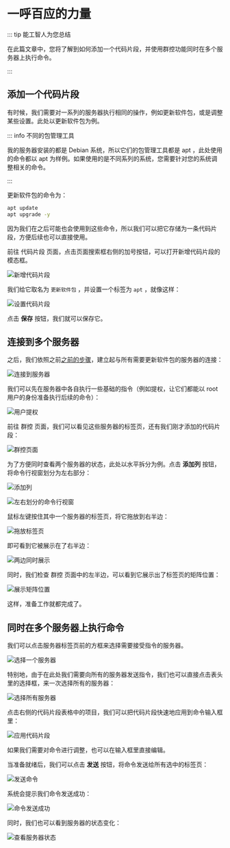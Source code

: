 # 一呼百应的力量

::: tip 能工智人为您总结

在此篇文章中，您将了解到如何添加一个代码片段，并使用群控功能同时在多个服务器上执行命令。

:::

## 添加一个代码片段

有时候，我们需要对一系列的服务器执行相同的操作，例如更新软件包，或是调整某些设置。此处以更新软件包为例。

::: info 不同的包管理工具

我的服务器安装的都是 Debian 系统，所以它们的包管理工具都是 apt ，此处使用的命令都以 apt 为样例。如果使用的是不同系列的系统，您需要针对您的系统调整相关的命令。

:::

更新软件包的命令为：

```sh
apt update
apt upgrade -y
```

因为我们在之后可能也会使用到这些命令，所以我们可以把它存储为一条代码片段，方便后续也可以直接使用。

前往 代码片段 页面，点击页面搜索框右侧的加号按钮，可以打开新增代码片段的模态框。

![新增代码片段](add-snippet.png)

我们给它取名为 `更新软件包` ，并设置一个标签为 `apt` ，就像这样：

![设置代码片段](set-snippet.png)

点击 **保存** 按钮，我们就可以保存它。

## 连接到多个服务器

之后，我们依照之前[之前的步骤]，建立起与所有需要更新软件包的服务器的连接：

[之前的步骤]: /quickstart/hello-server/#连接到服务器

![连接到服务器](connect-to-servers.png)

我们可以先在服务器中各自执行一些基础的指令（例如提权，让它们都能以 root 用户的身份准备执行后续的命令）：

![用户提权](sudo-i.png)

前往 群控 页面，我们可以看见这些服务器的标签页，还有我们刚才添加的代码片段：

![群控页面](page-multirun.png)

为了方便同时查看两个服务器的状态，此处以水平拆分为例。点击 **添加列** 按钮，将命令行视窗划分为左右部分：

![添加列](add-col.png)

![左右划分的命令行视窗](shell-split.png)

鼠标左键按住其中一个服务器的标签页，将它拖放到右半边：

![拖放标签页](drag-tab.png)

即可看到它被展示在了右半边：

![两边同时展示](show-both-sides.png)

同时，我们检查 群控 页面中的左半边，可以看到它展示出了标签页的矩阵位置：

![展示矩阵位置](show-grid-location.png)

这样，准备工作就都完成了。

## 同时在多个服务器上执行命令

我们可以点击服务器标签页前的方框来选择需要接受指令的服务器。

![选择一个服务器](select-1-server.png)

特别地，由于在此处我们需要向所有的服务器发送指令，我们也可以直接点击表头里的选择框，来一次选择所有的服务器：

![选择所有服务器](select-all-servers.png)

点击右侧的代码片段表格中的项目，我们可以把代码片段快速地应用到命令输入框里：

![应用代码片段](apply-snippet.png)

如果我们需要对命令进行调整，也可以在输入框里直接编辑。

当准备就绪后，我们可以点击 **发送** 按钮，将命令发送给所有选中的标签页：

![发送命令](send-command.png)

系统会提示我们命令发送成功：

![命令发送成功](send-success.png)

同时，我们也可以看到服务器的状态变化：

![查看服务器状态](check-server-status.png)
